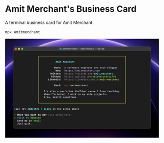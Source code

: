Amit Merchant's Business Card
=============================

A terminal business card for Amit Merchant.

```bash
npx amitmerchant
```

![](amitmerchant-npx.jpg)

